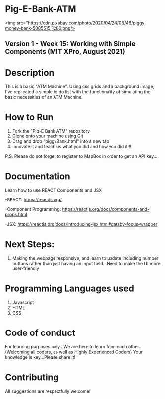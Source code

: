 # Pig-E-Bank-ATM

<img src="https://cdn.pixabay.com/photo/2020/04/24/06/46/piggy-money-bank-5085515_1280.png/>

## Version 1 - Week 15: Working with Simple Components (MIT XPro, August 2021)

# Description

This is a basic "ATM Machine".  Using css grids and a background image, I've replicated a simple to do list with the functionality of simulating the basic necessities of an ATM Machine. 

# How to Run

1) Fork the "Pig-E Bank ATM" repository
2) Clone onto your machine using Git
3) Drag and drop "piggyBank.html" into a new tab
4) Innovate it and teach us what you did and how you did it!!!

P.S. Please do not forget to register to MapBox in order to get an API key....


# Documentation

Learn how to use REACT Components and JSX

-REACT: https://reactjs.org/

-Component Programming: https://reactjs.org/docs/components-and-props.html

-JSX: https://reactjs.org/docs/introducing-jsx.html#gatsby-focus-wrapper

# Next Steps:
1) Making the webpage responsive, and learn to update including number buttons rather than just having an input field...Need to make the UI more user-friendly

# Programming Languages used
1) Javascript
2) HTML
3) CSS

# Code of conduct
For learning purposes only...We are here to learn from each other...(Welcoming all coders, as well as Highly Experienced Coders) Your knowledge is key...Please share it!

# Contributing
All suggestions are respectfully welcome! 
